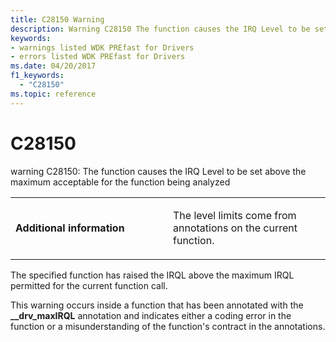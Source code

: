 ```yaml
---
title: C28150 Warning
description: Warning C28150 The function causes the IRQ Level to be set above the maximum acceptable for the function being analyzed.
keywords:
- warnings listed WDK PREfast for Drivers
- errors listed WDK PREfast for Drivers
ms.date: 04/20/2017
f1_keywords: 
  - "C28150"
ms.topic: reference
---
```


# C28150


warning C28150: The function causes the IRQ Level to be set above the maximum acceptable for the function being analyzed

<table>
<colgroup>
<col width="50%" />
<col width="50%" />
</colgroup>
<tbody>
<tr class="odd">
<td align="left"><p><strong>Additional information</strong></p></td>
<td align="left"><p>The level limits come from annotations on the current function.</p></td>
</tr>
</tbody>
</table>

 

The specified function has raised the IRQL above the maximum IRQL permitted for the current function call.

This warning occurs inside a function that has been annotated with the **\_\_drv\_maxIRQL** annotation and indicates either a coding error in the function or a misunderstanding of the function's contract in the annotations.

